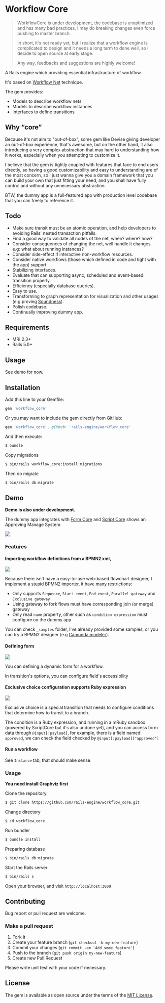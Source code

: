 Workflow Core
====

> WorkflowCore is under development, the codebase is unoptimized and has many bad practices, I may do breaking changes even force pushing to master branch.
> 
> In short, it's not ready yet, but I realize that a workflow engine is complicated to design and it needs a long term to done well, so I decide to open source at early stage.
> 
> Any way, feedbacks and suggestions are highly welcome!

A Rails engine which providing essential infrastructure of workflow.

It's based on [Workflow Net](http://mlwiki.org/index.php/Workflow_Nets) technique.

The gem provides:

- Models to describe workflow nets
- Models to describe workflow instances
- Interfaces to define transitions

## Why “core”

Because it's not aim to "out-of-box", some gem like Devise giving developer an out-of-box experience, that's awesome, but on the other hand, it also introducing a very complex abstraction that may hard to understanding how it works, especially when you attempting to customize it.

I believe that the gem is tightly coupled with features that face to end users directly, so having a good customizability and easy to understanding are of the most concern, so I just wanna give you a domain framework that you can build your own that just fitting your need, and you shall have fully control and without any unnecessary abstraction.

BTW, the dummy app is a full-featured app with production level codebase that you can freely to reference it.

## Todo

- Make sure transit must be an atomic operation, and help developers to avoiding Rails' nested transaction pitfalls.
- Find a good way to validate all nodes of the net, when? where? how?
- Consider consequences of changing the net, well handle it changes. e.g: what about running instances?
- Consider side-effect if interactive non-workflow resources.
- Consider native workflows (those which defined in code and tight with the app) support
- Stabilizing interfaces.
- Evaluate that can supporting async, scheduled and event-based transition properly.
- Efficiency (especially database queries).
- Easy to use.
- Transforming to graph representation for visualization and other usages (e.g proving [Soundness](http://mlwiki.org/index.php/Workflow_Soundness)).
- Polish codebase.
- Continually improving dummy app.

## Requirements

- MRI 2.3+
- Rails 5.0+

## Usage

See demo for now.

## Installation

Add this line to your Gemfile:

```ruby
gem 'workflow_core'
```

Or you may want to include the gem directly from GitHub:

```ruby
gem 'workflow_core', github: 'rails-engine/workflow_core'
```

And then execute:

```sh
$ bundle
```

Copy migrations

```sh
$ bin/rails workflow_core:install:migrations
```

Then do migrate

```sh
$ bin/rails db:migrate
```

## Demo

**Demo is also under development.**

The dummy app integrates with [Form Core](https://github.com/rails-engine/form_core) and [Script Core](https://github.com/rails-engine/script_core) shows an Approving Manage System.

![](_assets/dummy_overview.png)

### Features

#### Importing workflow definitions from a BPMN2 xml,

![](_assets/importing_bpmn.png)

Because there isn't have a easy-to-use web-based flowchart designer, I implement a stupid BPMN2 importer, it have many restrictions:

- Only supports `Sequence`, `Start event`, `End event`, `Parallel gateway` and `Exclusive gateway`
- Using gateway to fork flows must have corresponding join (or merge) gateway
- Only read `name` property, other such as `condition expression` must configure on the dummy app

You can check `_samples` folder, I've already provided some samples, or you can try a BPMN2 designer (e.g [Camunda modeler](https://github.com/camunda/camunda-modeler)).

#### Defining form

![](_assets/defining_form.png)

You can defining a dynamic form for a workflow.

In transition's options, you can configure field's accessibility

#### Exclusive choice configuration supports Ruby expression

![](_assets/editing_transition.png)

Exclusive choice is a special transition that needs to configure conditions that determine how to transit to a branch.

The condition is a Ruby expression, and running in a mRuby sandbox (powered by ScriptCore but it's also undone yet), and you can access form data through `@input[:payload]`, for example, there is a field named `approved`, we can check the field checked by `@input[:payload]["approved"]`

#### Run a workflow

See `Instance` tab, that should make sense.

### Usage

**You need install Graphviz first**

Clone the repository.

```sh
$ git clone https://github.com/rails-engine/workflow_core.git
```

Change directory

```sh
$ cd workflow_core
```

Run bundler

```sh
$ bundle install
```

Preparing database

```sh
$ bin/rails db:migrate
```

Start the Rails server

```sh
$ bin/rails s
```

Open your browser, and visit `http://localhost:3000`

## Contributing

Bug report or pull request are welcome.

### Make a pull request

1. Fork it
2. Create your feature branch (`git checkout -b my-new-feature`)
3. Commit your changes (`git commit -am 'Add some feature'`)
4. Push to the branch (`git push origin my-new-feature`)
5. Create new Pull Request

Please write unit test with your code if necessary.

## License

The gem is available as open source under the terms of the [MIT License](http://opensource.org/licenses/MIT).
